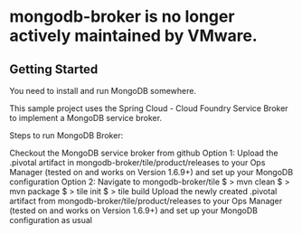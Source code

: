 # mongodb-broker is no longer actively maintained by VMware.


## Getting Started

You need to install and run MongoDB somewhere.

This sample project uses the Spring Cloud - Cloud Foundry Service Broker to implement a MongoDB service broker.

Steps to run MongoDB Broker:

Checkout the MongoDB service broker from github
Option 1: Upload the .pivotal artifact in mongodb-broker/tile/product/releases to your Ops Manager (tested on and works on Version 1.6.9+) and set up your MongoDB configuration
Option 2: Navigate to mongodb-broker/tile
$ > mvn clean
$ > mvn package
$ > tile init
$ > tile build
Upload the newly created .pivotal artifact from mongodb-broker/tile/product/releases to your Ops Manager (tested on and works on Version 1.6.9+) and set up your MongoDB configuration as usual


